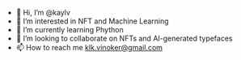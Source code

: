 - 👋 Hi, I’m @kaylv
- 👀 I’m interested in NFT and Machine Learning
- 🌱 I’m currently learning Phython
- 💞️ I’m looking to collaborate on NFTs and AI-generated typefaces
- 📫 How to reach me klk.vinoker@gmail.com

<!---
kaylv/kaylv is a ✨ special ✨ repository because its `README.md` (this file) appears on your GitHub profile.
You can click the Preview link to take a look at your changes.
--->
